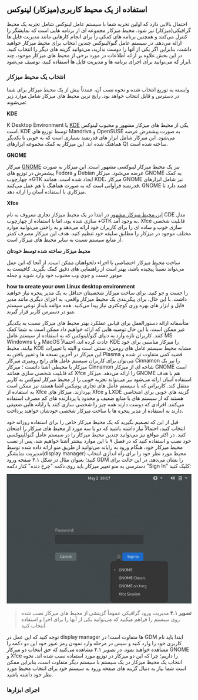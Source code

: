 ## استفاده از یک محیط کاربری(میزکار) لینوکس

احتمال بالایی دارد که اولین تجربه شما با سیستم عامل لینوکس شامل تجربه یک محیط گرافیکی(میزکار) نیز شود. محیط میزکار مجموعه ای از برنامه هایی است که نمایشگر را کنترل می‌کنند و همچنین برنامه های کمکی را برای انجام کارهایی مانند مدیریت فایل ها ارائه می‌دهد. در سیستم عامل گنو/لینوکس چندین انتخاب برای محیط میزکار خواهید داشت، بنابراین اگر یکی از آنها را دوست ندارید، می‌توانید گزینه های دیگر را انتخاب کنید. در این بخش علاوه بر ارائه اطلاعات در مورد برخی از محیط های میزکار موجود، چند ابزار که می‌توانید برای اجرای برنامه ها و مدیریت فایل ها استفاده کنید، توصیف می‌شود.

### انتخاب یک محیط میزکار

وابسته به توزیع انتخاب شده و نحوه نصب آن، عمدتاً بیش از یک محیط میزکار برای شما در دسترس و قابل انتخاب خواهد بود. رایج ترین محیط های میزکار شامل موارد زیر می‌شوند:

**KDE**

K Desktop Environment یا [KDE](https://kde.org/) یکی از محیط های میزکار مشهور و محبوب لینوکس است. KDE توسط توزیع های Mandriva و OpenSUSE به صورت پیشفرض عرضه می‌شود. این میزکار شامل ابزار های قدرتمند بسیاری است که به خوبی با یکدیگر هماهنگ شده اند. این میزکار به کمک مجموعه ابزارهای Qt ساخته شده است.

**GNOME**

میزکار [GNOME](https://www.gnome.org/) نیز یک محیط میزکار لینوکسی مشهور است. این میزکار به صورت پیشفرض در توزیع های Fedora و Debian عرضه می‌شود. میزکار GNOME به کمک چهارچوب +GTK ایجاد شده است. همانند KDE، میزکار GNOME نیز شامل ابزارهای قدرتمند فراوانی است که به صورت هماهنگ با هم عمل می‌کنند. GNOME قصد دارد تا میزکاری با استفاده آسان را ارائه دهد.

**Xfce**

[این محیط میزکار مشهور](https://www.xfce.org/) در ابتدا در یک محیط میزکار تجاری معروف به نام CDE مدل سازی شده بود، اما با استفاده از چهارچوب +GTK به وجود آمد. Xfce قابلیت شخصی سازی خوب و ساده ای را برای کاربران خود ارائه می‌دهد و به راحتی‌ می‌توانید موارد مختلف موجود در میزکار را مطابق سلیقه خود تنظیم کنید. هدف این میزکار مصرف کمتر از منابع سیستم نسبت به سایر محیط های میزکار است.

**محیط میزکار ساخته شده توسط خودتان**

ساخت محیط میزکار اختصاصی با اجزاء دلخواهتان ممکن است. از آنجا که این عمل می‌تواند نسبتاً پیچیده باشد، بهتر است از راهنمایی های دقیق کمک بگیرید. کافیست به موتور جست و جوی وب محبوب خود وارد شوید و جمله
<div dir="ltr"><strong>how to create your own Linux desktop environment</strong></div>
را جست و جو کنید. برای ساخت میزکار شخصیتان حداقل به یک مدیر پنجره نیاز خواهید داشت. با این حال، برای پیکربندی یک محیط میزکار واقعی، به اجزای دیگری مانند مدیر فایل و ابزار های بهره وری کوچکتری نیاز پیدا می‌کنید. همه مؤلفه بایداز نوعی سیستم منو در دسترس کاربر قرار گیرند.

متأسفانه ارائه دستورالعمل برای قیاس عملکرد بهتر محیط های میزکار نسبت به یکدیگر غیر ممکن است. با این حال توصیه هایی که ارائه خواهیم داد ممکن است به شما کمک کنند. کاربران تازه وارد به دنیای گنو/لینوکس که به استفاده از سیستم عامل MS Windowns و یا MacOS عادت کرده اند، احتمالاً KDE را میزکار مناسبی برای خود بیابند. محیط KDE مشابه محیط سیستم عامل های رومیزی سنتی است و البته با تغییرات این میزکار در آخرین نسخه ها و تغییر یافتن به Plasma قضیه کمی متفاوت تر شده و می‌توان برای کاربران سیستم عامل های رایج رومیزی میزکار Cinnamon را نیز یک میزکار با محیطی آشنا دانست ؛ میزکار Cinnamon شاخه ای از میزکار GNOME است که قابلیت شخصی سازی همانند Xfce را ارائه می‌دهد. میزکار GNOME هم با هدف استفاده آسان ارائه می‌شود نیز می‌تواند تجربه خوبی را از محیط میزکار لینوکس به کاربر منتقل کند. کاربرانی که با سیستم عامل های تجاری یونیکس آشنا هستند نیز ممکن است به استفاده از Xfce بپردازند. میزکار های Xfce و LXDE گزینه های خوبی برای اشخاصی هستند که از سیستم های با منابع ضعیف و محدود یا پردازنده های کم مصرف استفاده می‌کنند. افرادی که دوست دارند همه چیز را شخصی سازی کنند یا رایانه هایی ضعیفی دارند به استفاده از مدیر پنجره ها یا ساخت میزکار شخصی خودشان خواهند پرداخت.

قبل از این که تصمیم بگیرید که یک محیط میزکار خاص را برای استفاده روزانه خود انتخاب کنید، احتمالاً نیاز داشته باشید که دو یا سه مورد از محیط های میزکار را امتحان کنید. در اکثر مواقع نیز می‌توانید چندین محیط میزکار را در سیستم عامل گنو/لینوکسی خود نصب و استفاده کنید که در فصل ۹ با این موارد بیشتر آشنا خواهیم شد. پس از نصب محیط میزکار خود، هنگام ورود به رایانه می‌توانید از طریق منو ارائه داده شده توسط مدیریت نمایشگر(display manager) محیط مورد نظر خود را برای راه اندازی انتخاب کنید؛ بعنوان مثال در شکل ۴.۱ صفحه ورود GDM را نشان می‌دهد. در این حالت برای دسترسی به منو تغییر میزکار باید روی دکمه "چرخ دنده" کنار دکمه "Sign In" کلیک کنید:

![تصویر از انتخاب محیط میزکار](./images/choose_de.png)
> **تصویر ۴.۱** مدیریت ورود گرافیکی عموماً گزینشی از محیط های میزکار نصب شده روی سیستم را فراهم میکنید که می‌توانید یکی از آنها را برای اجرا و استفاده انتخاب کنید.

 توجه کنید که این عمل در display manager ها متفاوت است! در GDM ابتدا باید نام کاربری خود را وارد کنید و سپس در مرحله وارد نمودن رمز عبور خود این دو دکمه را مشاهده خواهید نمود. در تصویر ۴.۱ مشاهده می‌کنید که حق انتخاب دو میزکار GNOME و Xfce را داریم؛ چرا که این دو میزکار در توزیع مورد استفاده نصب شده اند. نحوه انتخاب یک محیط میزکار در یک سیستم با سیستم دیگر متفاوت است، بنابراین ممکن است شما نیاز به دنبال گزینه های صفحه ورود به سیستم خود برای انتخاب محیط مورد نظر خود داشته باشید.

### اجرای ابزارها


